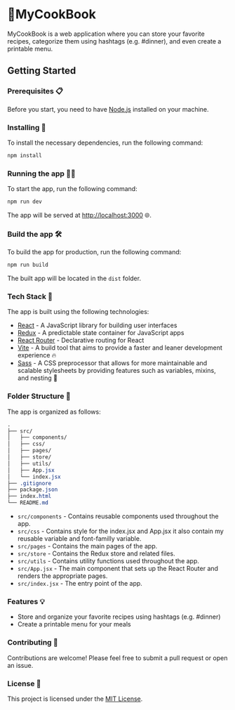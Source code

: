 # 📖MyCookBook

MyCookBook is a web application where you can store your favorite recipes, categorize them using hashtags (e.g. #dinner), and even create a printable menu.

## Getting Started

### Prerequisites 📋

Before you start, you need to have [Node.js](https://nodejs.org/) installed on your machine.

### Installing 🧰

To install the necessary dependencies, run the following command:

```bash
npm install
```

### Running the app 🏃‍♀️

To start the app, run the following command:

```bash
npm run dev
```

The app will be served at <http://localhost:3000> 🌐.

### Build the app 🛠️

To build the app for production, run the following command:

```bash
npm run build
```

The built app will be located in the `dist` folder.

### Tech Stack 🔧

The app is built using the following technologies:

- [React](https://reactjs.org/) - A JavaScript library for building user interfaces
- [Redux](https://redux.js.org/) - A predictable state container for JavaScript apps
- [React Router](https://reactrouter.com/en/main) - Declarative routing for React
- [Vite](https://vitejs.dev/) - A build tool that aims to provide a faster and leaner development experience 🔥
- [Sass](https://sass-lang.com/) - A CSS preprocessor that allows for more maintainable and scalable stylesheets by providing features such as variables, mixins, and nesting 🎨

### Folder Structure 🌳

The app is organized as follows:

```css
.
├── src/
│   ├── components/
│   ├── css/
│   ├── pages/
│   ├── store/
│   ├── utils/
│   ├── App.jsx
│   └── index.jsx
├── .gitignore
├── package.json
├── index.html
└── README.md
```

- `src/components` - Contains reusable components used throughout the app.
- `src/css` - Contains style for the index.jsx and App.jsx it also contain my reusable variable and font-familly variable.
- `src/pages` - Contains the main pages of the app.
- `src/store` - Contains the Redux store and related files.
- `src/utils` - Contains utility functions used throughout the app.
- `src/App.jsx` - The main component that sets up the React Router and renders the appropriate pages.
- `src/index.jsx` - The entry point of the app.

### Features 💡

- Store and organize your favorite recipes using hashtags (e.g. #dinner)
- Create a printable menu for your meals

### Contributing 🤝

Contributions are welcome! Please feel free to submit a pull request or open an issue.

### License 📝

This project is licensed under the [MIT License](https://chat.openai.com/LICENSE).

